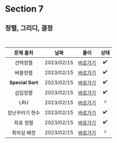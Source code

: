 # Section 7

## 정렬, 그리디, 결정

<br>

|    문제 출처     |    날짜    |         풀이          | 상태 |
| :--------------: | :--------: | :-------------------: | :--: |
|     선택정렬     | 2023/02/15 | [바로가기](./0701.js) |  ✔️  |
|     버블정렬     | 2023/02/15 | [바로가기](./0702.js) |  ✔️  |
| **Special Sort** | 2023/02/15 | [바로가기](./0703.js) |  ✔️  |
|     삽입정렬     | 2023/02/15 | [바로가기](./0704.js) |  ✔️  |
|       LRU        | 2023/02/15 | [바로가기](./0705.js) |  ⚡  |
| 장난꾸러기 현수  | 2023/02/15 | [바로가기](./0706.js) |  ✔️  |
|    좌표 정렬     | 2023/02/15 | [바로가기](./0707.js) |  ✔️  |
|   회의실 배정    | 2023/02/15 | [바로가기](./0708.js) |  ⚡  |

